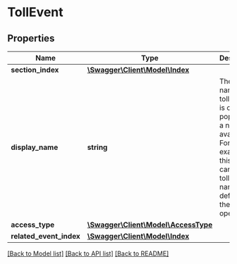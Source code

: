 # TollEvent

## Properties
Name | Type | Description | Notes
------------ | ------------- | ------------- | -------------
**section_index** | [**\Swagger\Client\Model\Index**](Index.md) |  | [optional] 
**display_name** | **string** | The display name of the toll event. It is only populated if a name is available. For example, this name can be a toll location name defined by the toll operator. | [optional] 
**access_type** | [**\Swagger\Client\Model\AccessType**](AccessType.md) |  | [optional] 
**related_event_index** | [**\Swagger\Client\Model\Index**](Index.md) |  | [optional] 

[[Back to Model list]](../../README.md#documentation-for-models) [[Back to API list]](../../README.md#documentation-for-api-endpoints) [[Back to README]](../../README.md)

